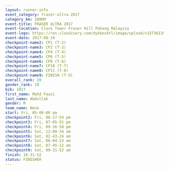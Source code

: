 ```yaml
---
layout: runner-info 
event_category: fraser-ultra-2017 
category_km: 100KM 
event-title: FRASER ULTRA 2017 
event-location: Clock Tower Fraser Hill Pahang Malaysia 
event-logo: https://res.cloudinary.com/dykbosktl/image/upload/v1573613535/Logo/logo_mfst7w.jpg 
event-date: 2017-08-19 
checkpoint-name2: CP1 (T-2) 
checkpoint-name3: CP2 (T-3) 
checkpoint-name4: CP4 (T-4) 
checkpoint-name5: CP6 (T-5) 
checkpoint-name6: CP8 (T-6) 
checkpoint-name7: CP10 (T-7) 
checkpoint-name8: CP11 (T-8) 
checkpoint-name9: FINISH (T-9) 
overall_rank: 20
gender_rank: 19
bib: 1017
first_name: Mohd Fauzi
last_name: Abdullah
gender: M
team_name: None
start: Fri, 05-00-00 pm
checkpoint2: Fri, 06-17-54 pm
checkpoint3: Fri, 07-05-51 pm
checkpoint4: Fri, 09-16-58 pm
checkpoint5: Sat, 12-00-34 am
checkpoint6: Sat, 02-43-24 am
checkpoint7: Sat, 06-04-23 am
checkpoint8: Sat, 07-45-12 am
checkpoint9: Sat, 09-31-52 am
finish: 16-31-52
status: FINISHER
---
```

